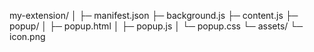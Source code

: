 
my-extension/
│
├─ manifest.json
├─ background.js
├─ content.js
├─ popup/
│   ├─ popup.html
│   ├─ popup.js
│   └─ popup.css
└─ assets/
    └─ icon.png
